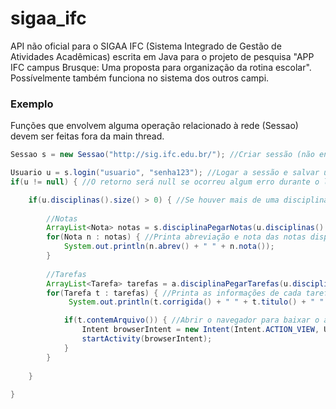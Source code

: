 # sigaa_ifc

API não oficial para o SIGAA IFC (Sistema Integrado de Gestão de Atividades Acadêmicas) escrita em Java para o projeto de pesquisa "APP IFC campus Brusque: Uma proposta para organização da rotina escolar". Possívelmente também funciona no sistema dos outros campi.  

### Exemplo

Funções que envolvem alguma operação relacionado à rede (Sessao) devem ser feitas fora da main thread.

```java
Sessao s = new Sessao("http://sig.ifc.edu.br/"); //Criar sessão (não envolve rede)

Usuario u = s.login("usuario", "senha123"); //Logar a sessão e salvar usuário
if(u != null) { //O retorno será null se ocorreu algum erro durante o login, como usuário e/ou senha inválido(s), problemas de conexão ou SIGAA em manutenção

    if(u.disciplinas().size() > 0) { //Se houver mais de uma disciplina
    
        //Notas
        ArrayList<Nota> notas = s.disciplinaPegarNotas(u.disciplinas().get(0)); //Pega as notas da primeira disciplina da lista
        for(Nota n : notas) { //Printa abreviação e nota das notas disponíveis
            System.out.println(n.abrev() + " " + n.nota());
        }
        
        //Tarefas
        ArrayList<Tarefa> tarefas = a.disciplinaPegarTarefas(u.disciplinas().get(0)); //Pega as tarefas da primeira disciplina
        for(Tarefa t : tarefas) { //Printa as informações de cada tarefa
             System.out.println(t.corrigida() + " " + t.titulo() + " " + t.envios() + " " + t.enviavel() + " " + t.enviada() + " " + t.urlArquivo() + "\n" + t.descricao());

            if(t.contemArquivo()) { //Abrir o navegador para baixar o arquivo, se conter
                Intent browserIntent = new Intent(Intent.ACTION_VIEW, Uri.parse(t.urlArquivo()));
                startActivity(browserIntent);
            }
        }
        
    }
    
}
```

